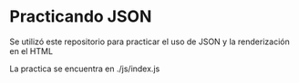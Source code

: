 # Practicando JSON

Se utilizó este repositorio para practicar el uso de JSON y la renderización en el HTML

La practica se encuentra en ./js/index.js
